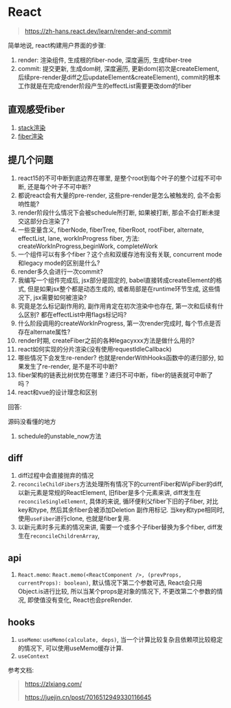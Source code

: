 # React

> <https://zh-hans.react.dev/learn/render-and-commit>

简单地说, react构建用户界面的步骤:

1. render: 渲染组件, 生成根的fiber-node, 深度遍历, 生成fiber-tree
2. commit: 提交更新, 生成dom树, 深度遍历, 更新dom(初次是createElement, 后续pre-render是diff之后updateElement&createElement), commit的根本工作就是在完成render阶段产生的effectList需要更改dom的fiber

## 直观感受fiber

1. [stack渲染](https://claudiopro.github.io/react-fiber-vs-stack-demo/stack.html)
2. [fiber渲染](https://claudiopro.github.io/react-fiber-vs-stack-demo/fiber.html)


## 提几个问题

1. react15的不可中断到底边界在哪里, 是整个root到每个叶子的整个过程不可中断, 还是每个叶子不可中断?
2. 都说react会有大量的pre-render, 这些pre-render是怎么被触发的, 会不会影响性能?
3. render阶段什么情况下会被schedule所打断, 如果被打断, 那会不会打断未提交这部分白渲染了?
4. 一些变量含义, fiberNode, fiberTree, fiberRoot, rootFiber, alternate, effectList, lane, workInProgress fiber, 方法: createWorkInProgress,beginWork, completeWork
5. 一个组件可以有多个fiber？这个点和双缓存池有没有关联, concurrent mode和legacy mode的区别是什么?
6. render多久会进行一次commit?
7. 我编写一个组件完成后, jsx部分是固定的, babel直接转成createElement的格式, 但是如果jsx整个都是动态生成的, 或者局部是在runtime环节生成, 这些情况下, jsx需要如何被渲染?
8. 究竟是怎么标记副作用的, 副作用肯定在初次渲染中也存在, 第一次和后续有什么区别? 都在effectList中用flags标记吗?
9. 什么阶段调用的createWorkInProgress, 第一次render完成时, 每个节点是否存在alternate属性?
10. render时期, createFiber之前的各种legacyxxx方法是做什么用的?
11. react如何实现的分片渲染(没有使用requestIdleCallback)
12. 哪些情况下会发生re-render? 也就是renderWithHooks函数中的递归部分, 如果发生了re-render, 是不是不可中断?
13. fiber架构的链表比树优势在哪里？递归不可中断，fiber的链表就可中断了吗？
14. react和vue的设计理念和区别

回答:

源码没看懂的地方

1. schedule的unstable_now方法

## diff

1. diff过程中会直接抛弃的情况
2. `reconcileChildFibers`方法处理所有情况下的currentFiber和WipFiber的diff, 以新元素是常规的ReactElement, 旧fiber是多个元素来讲, diff发生在`reconcileSingleElement`, 具体的来说, 循环便利父fiber下旧的子fiber, 对比key和type, 然后其余fiber会被添加Deletion 副作用标记. 当key和type相同时, 使用`useFiber`进行clone, 也就是fiber复用.
3. 以新元素时多元素的情况来讲, 需要一个或多个子fiber替换为多个fiber, diff发生在`reconcileChildrenArray`,

## api

1. `React.memo`: `React.memo(<ReactComponent />, (prevProps, currentProps): boolean)`, 默认情况下第二个参数可选, React会只用Object.is进行比较, 所以当某个props是对象的情况下, 不更改第二个参数的情况, 即使值没有变化, React也会preRender.

## hooks

1. `useMemo`: `useMemo(calculate, deps)`, 当一个计算比较复杂且依赖项比较稳定的情况下, 可以使用useMemo缓存计算.
2. `useContext`

参考文档:
> <https://zlxiang.com/>
>
> <https://juejin.cn/post/7016512949330116645>
